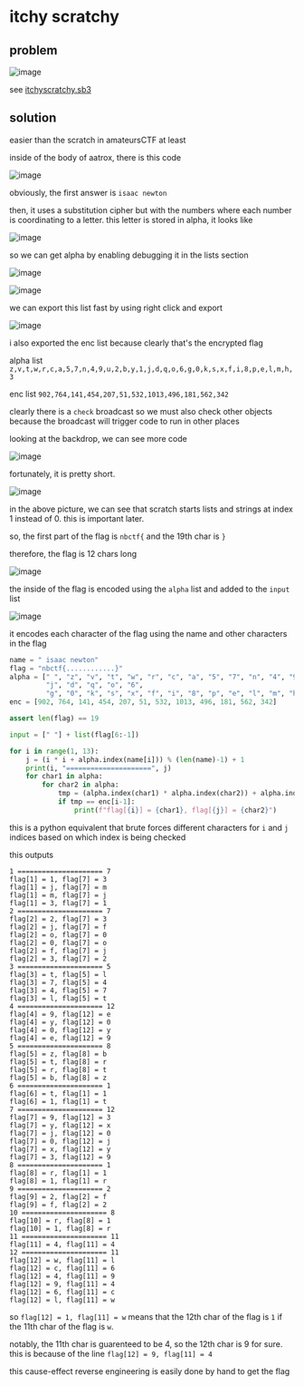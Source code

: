 # itchy scratchy

## problem

![image](https://github.com/quasar098/ctf-writeups/assets/70716985/901bbbde-bb20-4eae-9592-0c2d98dce34c)

see [itchyscratchy.sb3](./itchyscratchy.sb3)

## solution

easier than the scratch in amateursCTF at least

inside of the body of aatrox, there is this code

![image](https://github.com/quasar098/ctf-writeups/assets/70716985/858fa918-1dc8-4ce4-b6f0-ab730b3d769f)

obviously, the first answer is `isaac newton`

then, it uses a substitution cipher but with the numbers where each number is coordinating to a letter. this letter is stored in alpha, it looks like

![image](https://github.com/quasar098/ctf-writeups/assets/70716985/9862c67b-90e8-4c4f-b1c7-c517b3762312)

so we can get alpha by enabling debugging it in the lists section

![image](https://github.com/quasar098/ctf-writeups/assets/70716985/834afad1-c63d-4018-b068-5fb811d1e2f7)

![image](https://github.com/quasar098/ctf-writeups/assets/70716985/5cbd296a-bd4e-4396-afda-7bd70420f60a)

we can export this list fast by using right click and export

![image](https://github.com/quasar098/ctf-writeups/assets/70716985/6928cbdb-df0d-41eb-9085-5b020c1f75f1)

i also exported the enc list because clearly that's the encrypted flag

alpha list
```z,v,t,w,r,c,a,5,7,n,4,9,u,2,b,y,1,j,d,q,o,6,g,0,k,s,x,f,i,8,p,e,l,m,h,3```

enc list
```902,764,141,454,207,51,532,1013,496,181,562,342```

clearly there is a `check` broadcast so we must also check other objects because the broadcast will trigger code to run in other places

looking at the backdrop, we can see more code

![image](https://github.com/quasar098/ctf-writeups/assets/70716985/d7abbed9-57d0-4942-8f07-3a5ea19f6fbc)

fortunately, it is pretty short.

![image](https://github.com/quasar098/ctf-writeups/assets/70716985/451add86-ab64-42b6-af94-2d5c70a11651)

in the above picture, we can see that scratch starts lists and strings at index 1 instead of 0. this is important later.

so, the first part of the flag is `nbctf{` and the 19th char is `}`

therefore, the flag is 12 chars long

![image](https://github.com/quasar098/ctf-writeups/assets/70716985/83bbefea-764d-4c48-bedd-6c352a5a13ae)

the inside of the flag is encoded using the `alpha` list and added to the `input` list

![image](https://github.com/quasar098/ctf-writeups/assets/70716985/2e72ec69-91f6-4627-af59-e76d3fcfc8cc)

it encodes each character of the flag using the name and other characters in the flag

```py
name = " isaac newton"
flag = "nbctf{............}"
alpha = [" ", "z", "v", "t", "w", "r", "c", "a", "5", "7", "n", "4", "9", "u", "2", "b", "y", "1",
         "j", "d", "q", "o", "6",
         "g", "0", "k", "s", "x", "f", "i", "8", "p", "e", "l", "m", "h", "3"]
enc = [902, 764, 141, 454, 207, 51, 532, 1013, 496, 181, 562, 342]

assert len(flag) == 19

input = [" "] + list(flag[6:-1])

for i in range(1, 13):
    j = (i * i + alpha.index(name[i])) % (len(name)-1) + 1
    print(i, "=====================", j)
    for char1 in alpha:
        for char2 in alpha:
            tmp = (alpha.index(char1) * alpha.index(char2)) + alpha.index(name[i])*alpha.index(name[j])
            if tmp == enc[i-1]:
                print(f"flag[{i}] = {char1}, flag[{j}] = {char2}")
```

this is a python equivalent that brute forces different characters for `i` and `j` indices based on which index is being checked

this outputs

```
1 ===================== 7
flag[1] = 1, flag[7] = 3
flag[1] = j, flag[7] = m
flag[1] = m, flag[7] = j
flag[1] = 3, flag[7] = 1
2 ===================== 7
flag[2] = 2, flag[7] = 3
flag[2] = j, flag[7] = f
flag[2] = o, flag[7] = 0
flag[2] = 0, flag[7] = o
flag[2] = f, flag[7] = j
flag[2] = 3, flag[7] = 2
3 ===================== 5
flag[3] = t, flag[5] = l
flag[3] = 7, flag[5] = 4
flag[3] = 4, flag[5] = 7
flag[3] = l, flag[5] = t
4 ===================== 12
flag[4] = 9, flag[12] = e
flag[4] = y, flag[12] = 0
flag[4] = 0, flag[12] = y
flag[4] = e, flag[12] = 9
5 ===================== 8
flag[5] = z, flag[8] = b
flag[5] = t, flag[8] = r
flag[5] = r, flag[8] = t
flag[5] = b, flag[8] = z
6 ===================== 1
flag[6] = t, flag[1] = 1
flag[6] = 1, flag[1] = t
7 ===================== 12
flag[7] = 9, flag[12] = 3
flag[7] = y, flag[12] = x
flag[7] = j, flag[12] = 0
flag[7] = 0, flag[12] = j
flag[7] = x, flag[12] = y
flag[7] = 3, flag[12] = 9
8 ===================== 1
flag[8] = r, flag[1] = 1
flag[8] = 1, flag[1] = r
9 ===================== 2
flag[9] = 2, flag[2] = f
flag[9] = f, flag[2] = 2
10 ===================== 8
flag[10] = r, flag[8] = 1
flag[10] = 1, flag[8] = r
11 ===================== 11
flag[11] = 4, flag[11] = 4
12 ===================== 11
flag[12] = w, flag[11] = l
flag[12] = c, flag[11] = 6
flag[12] = 4, flag[11] = 9
flag[12] = 9, flag[11] = 4
flag[12] = 6, flag[11] = c
flag[12] = l, flag[11] = w
```

so `flag[12] = 1, flag[11] = w` means that the 12th char of the flag is `1` if the 11th char of the flag is `w`.

notably, the 11th char is guarenteed to be 4, so the 12th char is 9 for sure. this is because of the line `flag[12] = 9, flag[11] = 4`

this cause-effect reverse engineering is easily done by hand to get the flag

